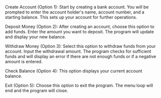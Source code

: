 Create Account (Option 1):
Start by creating a bank account. You will be prompted to enter the account holder's name, account number, and a starting balance. This sets up your account for further operations.

Deposit Money (Option 2):
After creating an account, choose this option to add funds. Enter the amount you want to deposit. The program will update and display your new balance.

Withdraw Money (Option 3):
Select this option to withdraw funds from your account. Input the withdrawal amount. The program checks for sufficient funds and will display an error if there are not enough funds or if a negative amount is entered.

Check Balance (Option 4):
This option displays your current account balance.

Exit (Option 5):
Choose this option to exit the program. The menu loop will end and the program will close.